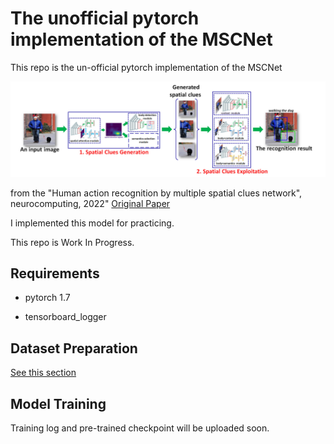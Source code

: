 # The unofficial pytorch implementation of the MSCNet

This repo is the un-official pytorch implementation of the MSCNet 

![figure](https://github.com/khm159/MSCNet/blob/main/fig.PNG)

from the "Human action recognition by multiple spatial clues network", neurocomputing, 2022" [Original Paper](https://www.sciencedirect.com/science/article/pii/S0925231222001151?casa_token=6HglQJbK2doAAAAA:VxAfb1jigvyK_KZFSnZm0kDRJCax7UVnH5E_2z4kuhDvAgIkYBiSSIHIxzfAJNsuQkHhUhJG)

I implemented this model for practicing. 

This repo is Work In Progress.


Requirements
------------------------
- pytorch 1.7

- tensorboard_logger 


Dataset Preparation 
------------------------
[See this section](https://github.com/khm159/MSCNet/blob/main/data/DataPreparation.md)


Model Training 
------------------------
Training log and pre-trained checkpoint will be uploaded soon. 
